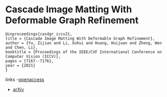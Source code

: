 # Cascade Image Matting With Deformable Graph Refinement

```
@inproceedings{casdgr_iccv21,
title = {Cascade Image Matting With Deformable Graph Refinement},
author = {Yu, Zijian and Li, Xuhui and Huang, Huijuan and Zheng, Wen and Chen, Li},
booktitle = {Proceedings of the IEEE/CVF International Conference on Computer Vision (ICCV)},
pages = {7167--7176},
year = {2021}
}
```

links
-[openaccess](http://openaccess.thecvf.com//content/ICCV2021/html/Yu_Cascade_Image_Matting_With_Deformable_Graph_Refinement_ICCV_2021_paper.html)
- [arXiv](https://arxiv.org/abs/2105.02646)
